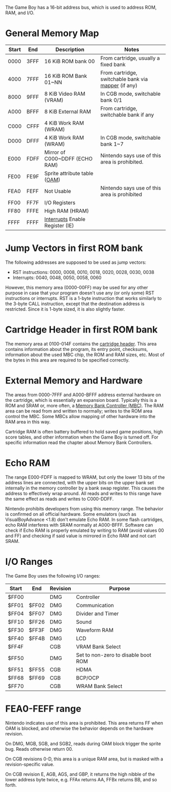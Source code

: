 The Game Boy has a 16-bit address bus, which is used to address ROM, RAM, and I/O.

# General Memory Map


| **Start**   | **End**   | **Description**                                                  | **Notes**
|-------------|-----------|------------------------------------------------------------------|----------
| 0000        | 3FFF      | 16 KiB ROM bank 00                                               | From cartridge, usually a fixed bank
| 4000        | 7FFF      | 16 KiB ROM Bank 01\~NN                                           | From cartridge, switchable bank via [mapper](#memory-bank-controllers) (if any)
| 8000        | 9FFF      | 8 KiB Video RAM (VRAM)                                           | In CGB mode, switchable bank 0/1
| A000        | BFFF      | 8 KiB External RAM                                               | From cartridge, switchable bank if any
| C000        | CFFF      | 4 KiB Work RAM (WRAM)                                            |
| D000        | DFFF      | 4 KiB Work RAM (WRAM)                                            | In CGB mode, switchable bank 1\~7
| E000        | FDFF      | Mirror of C000\~DDFF (ECHO RAM)                                  | Nintendo says use of this area is prohibited.
| FE00        | FE9F      | Sprite attribute table ([OAM](#vram-sprite-attribute-table-oam)) |
| FEA0        | FEFF      | Not Usable                                                       | Nintendo says use of this area is prohibited
| FF00        | FF7F      | I/O Registers                                                    |
| FF80        | FFFE      | High RAM (HRAM)                                                  |
| FFFF        | FFFF      | [Interrupts](#interrupts) Enable Register (IE)                   |

# Jump Vectors in first ROM bank

The following addresses are supposed to be used as jump vectors:

-   RST instructions: 0000, 0008, 0010, 0018, 0020, 0028, 0030, 0038
-   Interrupts: 0040, 0048, 0050, 0058, 0060

However, this memory area (0000-00FF) may be used for any other purpose in case that your
program doesn't use any (or only some) RST instructions or interrupts. RST
is a 1-byte instruction that works similarly to the 3-byte CALL instruction, except
that the destination address is restricted. Since it is 1-byte sized,
it is also slightly faster.

# Cartridge Header in first ROM bank

The memory area at 0100-014F contains the [cartridge
header](#the-cartridge-header). This area contains information
about the program, its entry point, checksums, information about the
used MBC chip, the ROM and RAM sizes, etc. Most of the bytes in this
area are required to be specified correctly.

# External Memory and Hardware

The areas from 0000-7FFF and A000-BFFF address external hardware on
the cartridge, which is essentially an expansion board.  Typically this
is a ROM and SRAM or, more often, a [Memory Bank Controller
(MBC)](#memory-bank-controllers). The RAM area can be read
from and written to normally; writes to the ROM area control the MBC.
Some MBCs allow mapping of other hardware into the RAM area in this
way.

Cartridge RAM is often battery buffered to hold saved game positions,
high score tables, and other information when the Game Boy is turned
off.  For specific information read the chapter about Memory Bank
Controllers.

# Echo RAM

The range E000-FDFF is mapped to WRAM, but only the lower 13 bits of
the address lines are connected, with the upper bits on the upper bank
set internally in the memory controller by a bank swap register.  This
causes the address to effectively wrap around.  All reads and writes to
this range have the same effect as reads and writes to C000-DDFF.

Nintendo prohibits developers from using this memory range.  The
behavior is confirmed on all official hardware. Some emulators (such as
VisualBoyAdvance \<1.8) don't emulate Echo RAM.  In some flash cartridges,
echo RAM interferes with SRAM normally at A000-BFFF. Software can check if
Echo RAM is properly emulated by writing to RAM (avoid values 00 and
FF) and checking if said value is mirrored in Echo RAM and not cart SRAM.

# I/O Ranges

The Game Boy uses the following I/O ranges:

| **Start** | **End** | **Revision** | **Purpose** |
|-----------|---------|--------------|-------------|
|   $FF00   |         |     DMG      | Controller
|   $FF01   |  $FF02  |     DMG      | Communication
|   $FF04   |  $FF07  |     DMG      | Divider and Timer
|   $FF10   |  $FF26  |     DMG      | Sound
|   $FF30   |  $FF3F  |     DMG      | Waveform RAM
|   $FF40   |  $FF4B  |     DMG      | LCD
|   $FF4F   |         |     CGB      | VRAM Bank Select
|   $FF50   |         |     DMG      | Set to non-zero to disable boot ROM
|   $FF51   |  $FF55  |     CGB      | HDMA
|   $FF68   |  $FF69  |     CGB      | BCP/OCP
|   $FF70   |         |     CGB      | WRAM Bank Select

# FEA0-FEFF range

Nintendo indicates use of this area is prohibited.  This area returns
FF when OAM is blocked, and otherwise the behavior depends on the
hardware revision.

On DMG, MGB, SGB, and SGB2, reads during OAM block trigger the sprite
bug. Reads otherwise return 00.

On CGB revisions 0-D, this area is a unique RAM area, but is masked
with a revision-specific value.

On CGB revision E, AGB, AGS, and GBP, it returns the high nibble of the
lower address byte twice, e.g. FFAx returns AA, FFBx returns BB, and so
forth.
